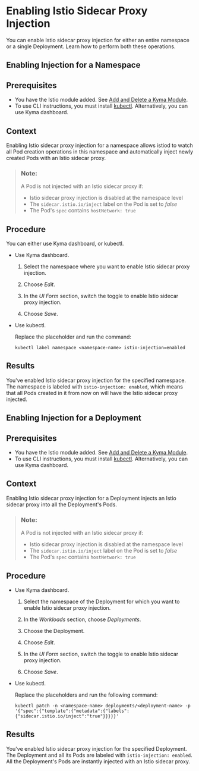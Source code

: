 <!-- loiob3c6f1dfc75542dc913a08dc36e13893 -->

# Enabling Istio Sidecar Proxy Injection

You can enable Istio sidecar proxy injection for either an entire namespace or a single Deployment. Learn how to perform both these operations.

<a name="task_jwk_3cr_rcc"/>

<!-- task\_jwk\_3cr\_rcc -->

## Enabling Injection for a Namespace



<a name="task_jwk_3cr_rcc__prereq_dl3_m44_vcc"/>

## Prerequisites

-   You have the Istio module added. See [Add and Delete a Kyma Module](../50-administration-and-ops/add-and-delete-a-kyma-module-1b548e9.md#loio1b548e9ad4744b978b8b595288b0cb5c).
-   To use CLI instructions, you must install [kubectl](https://kubernetes.io/docs/tasks/tools/#kubectl). Alternatively, you can use Kyma dashboard.



<a name="task_jwk_3cr_rcc__context_lvn_4cr_rcc"/>

## Context

Enabling Istio sidecar proxy injection for a namespace allows istiod to watch all Pod creation operations in this namespace and automatically inject newly created Pods with an Istio sidecar proxy.

> ### Note:  
> A Pod is not injected with an Istio sidecar proxy if:
> 
> -   Istio sidecar proxy injection is disabled at the namespace level
> -   The `sidecar.istio.io/inject` label on the Pod is set to *false*
> -   The Pod's `spec` contains `hostNetwork: true`



<a name="task_jwk_3cr_rcc__steps-unordered_bxl_sdr_rcc"/>

## Procedure

You can either use Kyma dashboard, or kubectl.

-   Use Kyma dashboard.

    1.  Select the namespace where you want to enable Istio sidecar proxy injection.

    2.  Choose *Edit*.

    3.  In the *UI Form* section, switch the toggle to enable Istio sidecar proxy injection.

    4.  Choose *Save*.


-   Use kubectl.

    Replace the placeholder and run the command:

    ```
    kubectl label namespace <namespace-name> istio-injection=enabled
    ```




<a name="task_jwk_3cr_rcc__result_ldr_43f_scc"/>

## Results

You've enabled Istio sidecar proxy injection for the specified namespace. The namespace is labeled with `istio-injection: enabled`, which means that all Pods created in it from now on will have the Istio sidecar proxy injected.

<a name="task_ols_3cr_rcc"/>

<!-- task\_ols\_3cr\_rcc -->

## Enabling Injection for a Deployment



<a name="task_ols_3cr_rcc__prereq_nbl_xhb_tcc"/>

## Prerequisites

-   You have the Istio module added. See [Add and Delete a Kyma Module](../50-administration-and-ops/add-and-delete-a-kyma-module-1b548e9.md#loio1b548e9ad4744b978b8b595288b0cb5c).
-   To use CLI instructions, you must install [kubectl](https://kubernetes.io/docs/tasks/tools/#kubectl). Alternatively, you can use Kyma dashboard.



<a name="task_ols_3cr_rcc__context_cl1_scr_rcc"/>

## Context

Enabling Istio sidecar proxy injection for a Deployment injects an Istio sidecar proxy into all the Deployment's Pods.

> ### Note:  
> A Pod is not injected with an Istio sidecar proxy if:
> 
> -   Istio sidecar proxy injection is disabled at the namespace level
> -   The `sidecar.istio.io/inject` label on the Pod is set to *false*
> -   The Pod's `spec` contains `hostNetwork: true`



<a name="task_ols_3cr_rcc__steps-unordered_ebc_r4x_rcc"/>

## Procedure

-   Use Kyma dashboard.

    1.  Select the namespace of the Deployment for which you want to enable Istio sidecar proxy injection.

    2.  In the *Workloads* section, choose *Deployments*.

    3.  Choose the Deployment.

    4.  Choose *Edit*.

    5.  In the *UI Form* section, switch the toggle to enable Istio sidecar proxy injection.

    6.  Choose *Save*.


-   Use kubectl.

    Replace the placeholders and run the following command:

    ```
    kubectl patch -n <namespace-name> deployments/<deployment-name> -p '{"spec":{"template":{"metadata":{"labels":{"sidecar.istio.io/inject":"true"}}}}}'
    ```




<a name="task_ols_3cr_rcc__result_ass_p3f_scc"/>

## Results

You've enabled Istio sidecar proxy injection for the specified Deployment. The Deployment and all its Pods are labeled with `istio-injection: enabled`. All the Deployment's Pods are instantly injected with an Istio sidecar proxy.

